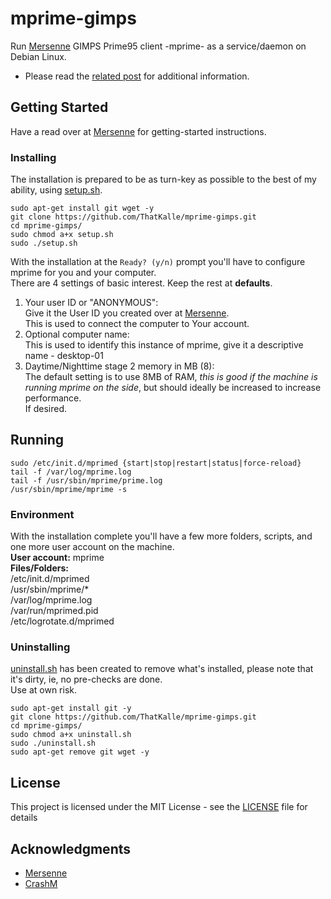 # mprime-gimps
Run [Mersenne](https://www.mersenne.org/) GIMPS Prime95 client -mprime- as a service/daemon on Debian Linux.<br>
* Please read the [related post](https://kallelilja.com/2017/12/install-mersenne-gimps-daemon/) for additional information.

## Getting Started

Have a read over at [Mersenne](https://www.mersenne.org/gettingstarted/) for getting-started instructions.

### Installing

The installation is prepared to be as turn-key as possible to the best of my ability, using [setup.sh](setup.sh).<br>
```
sudo apt-get install git wget -y
git clone https://github.com/ThatKalle/mprime-gimps.git
cd mprime-gimps/
sudo chmod a+x setup.sh
sudo ./setup.sh
```
With the installation at the `Ready? (y/n)` prompt you'll have to configure mprime for you and your computer.<br>
There are 4 settings of basic interest. Keep the rest at **defaults**.

1. Your user ID or "ANONYMOUS":<br>
Give it the User ID you created over at [Mersenne](https://www.mersenne.org/).<br>
This is used to connect the computer to Your account.
2. Optional computer name:<br>
This is used to identify this instance of mprime, give it a descriptive name - desktop-01
3. Daytime/Nighttime stage 2 memory in MB (8):<br>
The default setting is to use 8MB of RAM, _this is good if the machine is running mprime on the side_, but should ideally be increased to increase performance.<br>
If desired.

## Running

``sudo /etc/init.d/mprimed {start|stop|restart|status|force-reload}``<br>
``tail -f /var/log/mprime.log``<br>
``tail -f /usr/sbin/mprime/prime.log``<br>
``/usr/sbin/mprime/mprime -s``

### Environment

With the installation complete you'll have a few more folders, scripts, and one more user account on the machine.<br>
**User account:** mprime<br>
**Files/Folders:**<br>
/etc/init.d/mprimed<br>
/usr/sbin/mprime/* <br>
/var/log/mprime.log<br>
/var/run/mprimed.pid<br>
/etc/logrotate.d/mprimed<br>

### Uninstalling

[uninstall.sh](uninstall.sh) has been created to remove what's installed, please note that it's dirty, ie, no pre-checks are done.<br>Use at own risk.<br>
```
sudo apt-get install git -y
git clone https://github.com/ThatKalle/mprime-gimps.git
cd mprime-gimps/
sudo chmod a+x uninstall.sh
sudo ./uninstall.sh
sudo apt-get remove git wget -y
```

## License

This project is licensed under the MIT License - see the [LICENSE](LICENSE) file for details

## Acknowledgments

* [Mersenne](https://www.mersenne.org/)
* [CrashM](http://www.mersenneforum.org/showthread.php?t=16827)


